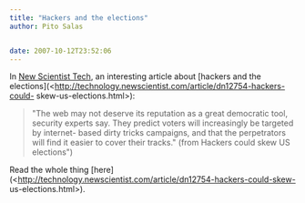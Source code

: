 ```yaml
---
title: "Hackers and the elections"
author: Pito Salas


date: 2007-10-12T23:52:06
---
```




In [New Scientist Tech](<http://technology.newscientist.com/home.ns>), an
interesting article about [hackers and the
elections](<http://technology.newscientist.com/article/dn12754-hackers-could-
skew-us-elections.html>):

> "The web may not deserve its reputation as a great democratic tool, security
> experts say. They predict voters will increasingly be targeted by internet-
> based dirty tricks campaigns, and that the perpetrators will find it easier
> to cover their tracks." (from Hackers could skew US elections")

Read the whole thing
[here](<http://technology.newscientist.com/article/dn12754-hackers-could-skew-
us-elections.html>).


